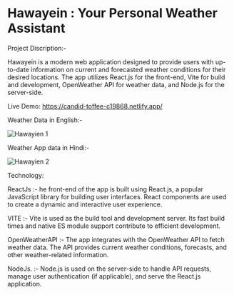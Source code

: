 # Hawayein : Your Personal Weather Assistant

 Project Discription:-
 
Hawayein is a modern web application designed to provide users with up-to-date information on current and forecasted weather conditions for their desired locations. The app utilizes React.js for the front-end, Vite for build and development, OpenWeather API for weather data, and Node.js for the server-side.

Live Demo: https://candid-toffee-c19868.netlify.app/





Weather Data in English:-


![Hawayien 1](https://github.com/Aniwesh20/Hawayien-app/assets/96642963/efbfeb97-a33f-4a12-b030-54f0e94784c9)


Weather App data in Hindi:-


![Hawayien 2](https://github.com/Aniwesh20/Hawayien-app/assets/96642963/8068b0fe-2b65-4412-ab77-54317e76e0cf)



Technology: 

ReactJs :- he front-end of the app is built using React.js, a popular JavaScript library for building user interfaces. React components are used to create a dynamic and interactive user experience.

VITE :- Vite is used as the build tool and development server. Its fast build times and native ES module support contribute to efficient development.

OpenWeatherAPI :- The app integrates with the OpenWeather API to fetch weather data. The API provides current weather conditions, forecasts, and other weather-related information.
 
NodeJs. :- Node.js is used on the server-side to handle API requests, manage user authentication (if applicable), and serve the React.js application.
